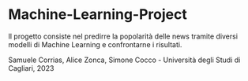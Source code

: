 # Machine-Learning-Project

Il progetto consiste nel predirre la popolarità delle news tramite diversi modelli di Machine Learning e confrontarne i risultati. 

Samuele Corrias, Alice Zonca, Simone Cocco - Università degli Studi di Cagliari, 2023
